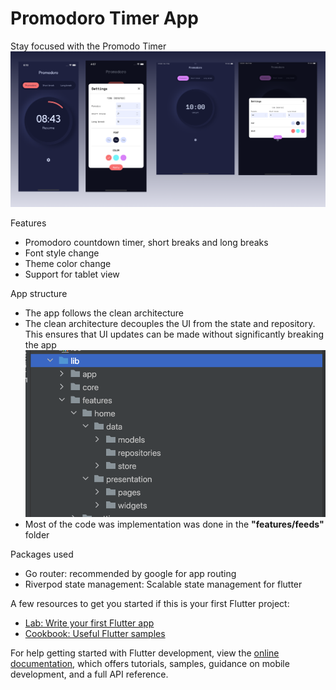# Promodoro Timer App
Stay focused with the Promodo Timer
![Alt text](./assets/img/app_ui.png?raw=true "UI")

Features
- Promodoro countdown timer, short breaks and long breaks
- Font style change
- Theme color change
- Support for tablet view

App structure
- The app follows the clean architecture
- The clean architecture decouples the UI from the state and repository. This ensures that UI updates can be made without significantly breaking the app
  ![Alt text](./assets/img/app_structure.png?raw=true "App structure")
- Most of the code was implementation was done in the **"features/feeds"** folder

Packages used
- Go router: recommended by google for app routing
- Riverpod state management: Scalable state management for flutter


A few resources to get you started if this is your first Flutter project:

- [Lab: Write your first Flutter app](https://docs.flutter.dev/get-started/codelab)
- [Cookbook: Useful Flutter samples](https://docs.flutter.dev/cookbook)

For help getting started with Flutter development, view the
[online documentation](https://docs.flutter.dev/), which offers tutorials,
samples, guidance on mobile development, and a full API reference.



